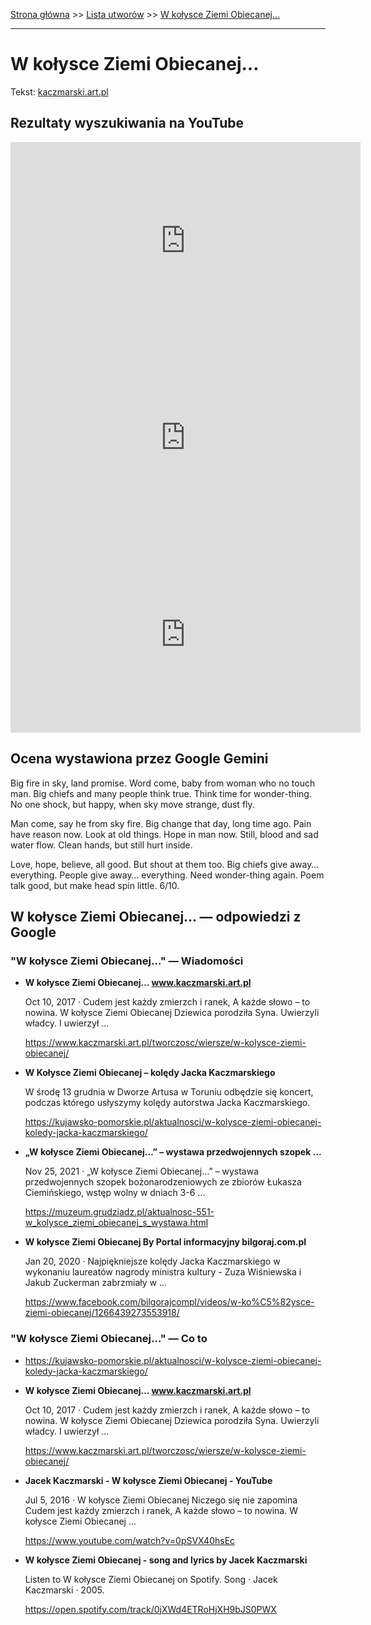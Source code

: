 [Strona główna](../index.md) >> [Lista utworów](../list.md) >> [W kołysce Ziemi Obiecanej…](620.md)

---

# W kołysce Ziemi Obiecanej…

Tekst: [kaczmarski.art.pl](https://www.kaczmarski.art.pl/tworczosc/wiersze/w-kolysce-ziemi-obiecanej/)

## Rezultaty wyszukiwania na YouTube

<iframe width="560" height="315" src="https://www.youtube.com/embed/Lev8s5iL6XU?si=IdontcarewhotheIRSsendsImnotpayingtaxes" title="YouTube video player" frameborder="0" allow="accelerometer; autoplay; clipboard-write; encrypted-media; gyroscope; picture-in-picture; web-share" referrerpolicy="strict-origin-when-cross-origin" allowfullscreen></iframe>

<iframe width="560" height="315" src="https://www.youtube.com/embed/NJUK-M_YATc?si=IdontcarewhotheIRSsendsImnotpayingtaxes" title="YouTube video player" frameborder="0" allow="accelerometer; autoplay; clipboard-write; encrypted-media; gyroscope; picture-in-picture; web-share" referrerpolicy="strict-origin-when-cross-origin" allowfullscreen></iframe>

<iframe width="560" height="315" src="https://www.youtube.com/embed/0pSVX40hsEc?si=IdontcarewhotheIRSsendsImnotpayingtaxes" title="YouTube video player" frameborder="0" allow="accelerometer; autoplay; clipboard-write; encrypted-media; gyroscope; picture-in-picture; web-share" referrerpolicy="strict-origin-when-cross-origin" allowfullscreen></iframe>

## Ocena wystawiona przez Google Gemini

Big fire in sky, land promise. Word come, baby from woman who no touch man. Big chiefs and many people think true. Think time for wonder-thing. No one shock, but happy, when sky move strange, dust fly.

Man come, say he from sky fire. Big change that day, long time ago. Pain have reason now. Look at old things. Hope in man now. Still, blood and sad water flow. Clean hands, but still hurt inside.

Love, hope, believe, all good. But shout at them too. Big chiefs give away… everything. People give away… everything. Need wonder-thing again. Poem talk good, but make head spin little. 6/10.


## W kołysce Ziemi Obiecanej… — odpowiedzi z Google

### "W kołysce Ziemi Obiecanej…" — Wiadomości

- **W kołysce Ziemi Obiecanej… www.kaczmarski.art.pl**

    Oct 10, 2017  ·  Cudem jest każdy zmierzch i ranek, A każde słowo – to nowina. W kołysce Ziemi Obiecanej Dziewica porodziła Syna. Uwierzyli władcy. I uwierzył ... 

   <https://www.kaczmarski.art.pl/tworczosc/wiersze/w-kolysce-ziemi-obiecanej/>
- **W Kołysce Ziemi Obiecanej – kolędy Jacka Kaczmarskiego**

    W środę 13 grudnia w Dworze Artusa w Toruniu odbędzie się koncert, podczas którego usłyszymy kolędy autorstwa Jacka Kaczmarskiego. 

   <https://kujawsko-pomorskie.pl/aktualnosci/w-kolysce-ziemi-obiecanej-koledy-jacka-kaczmarskiego/>
- **„W kołysce Ziemi Obiecanej…” – wystawa przedwojennych szopek ...**

    Nov 25, 2021  ·  „W kołysce Ziemi Obiecanej…” – wystawa przedwojennych szopek bożonarodzeniowych ze zbiorów Łukasza Ciemińskiego, wstęp wolny w dniach 3-6 ... 

   <https://muzeum.grudziadz.pl/aktualnosc-551-w_kolysce_ziemi_obiecanej_s_wystawa.html>
- **W kołysce Ziemi Obiecanej  By Portal informacyjny bilgoraj.com.pl**

    Jan 20, 2020  ·  Najpiękniejsze kolędy Jacka Kaczmarskiego w wykonaniu laureatów nagrody ministra kultury - Zuza Wiśniewska i Jakub Zuckerman zabrzmiały w ... 

   <https://www.facebook.com/bilgorajcompl/videos/w-ko%C5%82ysce-ziemi-obiecanej/1266439273553918/>

### "W kołysce Ziemi Obiecanej…" — Co to

- <https://kujawsko-pomorskie.pl/aktualnosci/w-kolysce-ziemi-obiecanej-koledy-jacka-kaczmarskiego/>
- **W kołysce Ziemi Obiecanej… www.kaczmarski.art.pl**

    Oct 10, 2017  ·  Cudem jest każdy zmierzch i ranek, A każde słowo – to nowina. W kołysce Ziemi Obiecanej Dziewica porodziła Syna. Uwierzyli władcy. I uwierzył ... 

   <https://www.kaczmarski.art.pl/tworczosc/wiersze/w-kolysce-ziemi-obiecanej/>
- **Jacek Kaczmarski - W kołysce Ziemi Obiecanej - YouTube**

    Jul 5, 2016  ·  W kołysce Ziemi Obiecanej Niczego się nie zapomina Cudem jest każdy zmierzch i ranek, A każde słowo – to nowina. W kołysce Ziemi Obiecanej ... 

   <https://www.youtube.com/watch?v=0pSVX40hsEc>
- **W kołysce Ziemi Obiecanej - song and lyrics by Jacek Kaczmarski**

    Listen to W kołysce Ziemi Obiecanej on Spotify. Song · Jacek Kaczmarski · 2005. 

   <https://open.spotify.com/track/0jXWd4ETRoHjXH9bJS0PWX>

